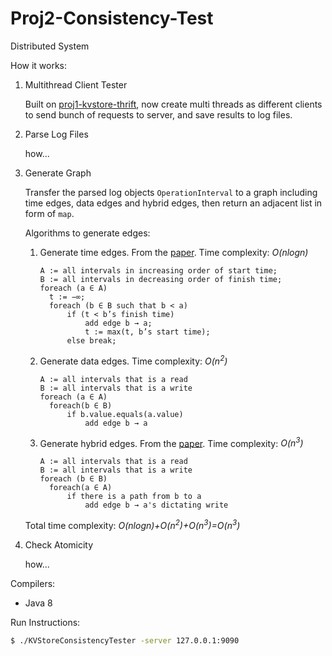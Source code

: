 # Proj2-Consistency-Test
Distributed System

How it works:

1. Multithread Client Tester

    Built on [proj1-kvstore-thrift](https://github.com/YuBPan/proj-distributed-system/tree/master/proj1-kvstore-thrift), now create multi threads as different clients to send bunch of requests to server, and save results to log files.

2. Parse Log Files

    how...

3. Generate Graph

   Transfer the parsed log objects `OperationInterval` to a graph including time edges, data edges and hybrid edges, then return an adjacent list in form of `map`.

   Algorithms to generate edges:

   1. Generate time edges. From the <a href="https://www.usenix.org/legacy/event/hotdep10/tech/full_papers/Anderson.pdf">paper</a>. Time complexity: *O(nlogn)*

      ```
      A := all intervals in increasing order of start time; 
      B := all intervals in decreasing order of finish time; 
      foreach (a ∈ A)
      	t := −∞;
      	foreach (b ∈ B such that b < a)
      		if (t < b’s finish time) 
      			add edge b → a;
      			t := max(t, b’s start time); 
      		else break;
      ```

   2. Generate data edges. Time complexity: *O(n<sup>2</sup>)*

      ```
      A := all intervals that is a read
      B := all intervals that is a write
      foreach (a ∈ A)
      	foreach(b ∈ B)
      		if b.value.equals(a.value)
      			add edge b → a
      ```

   3. Generate hybrid edges. From the <a href="https://www.usenix.org/legacy/event/hotdep10/tech/full_papers/Anderson.pdf">paper</a>. Time complexity: *O(n<sup>3</sup>)*

      ```
      A := all intervals that is a read
      B := all intervals that is a write
      foreach (b ∈ B)
      	foreach(a ∈ A)
      		if there is a path from b to a
      			add edge b → a's dictating write
      ```

   Total time complexity: *O(nlogn)+O(n<sup>2</sup>)+O(n<sup>3</sup>)=O(n<sup>3</sup>)*

4. Check Atomicity

    how...

Compilers:
- Java 8

Run Instructions:
```sh
$ ./KVStoreConsistencyTester -server 127.0.0.1:9090
```
